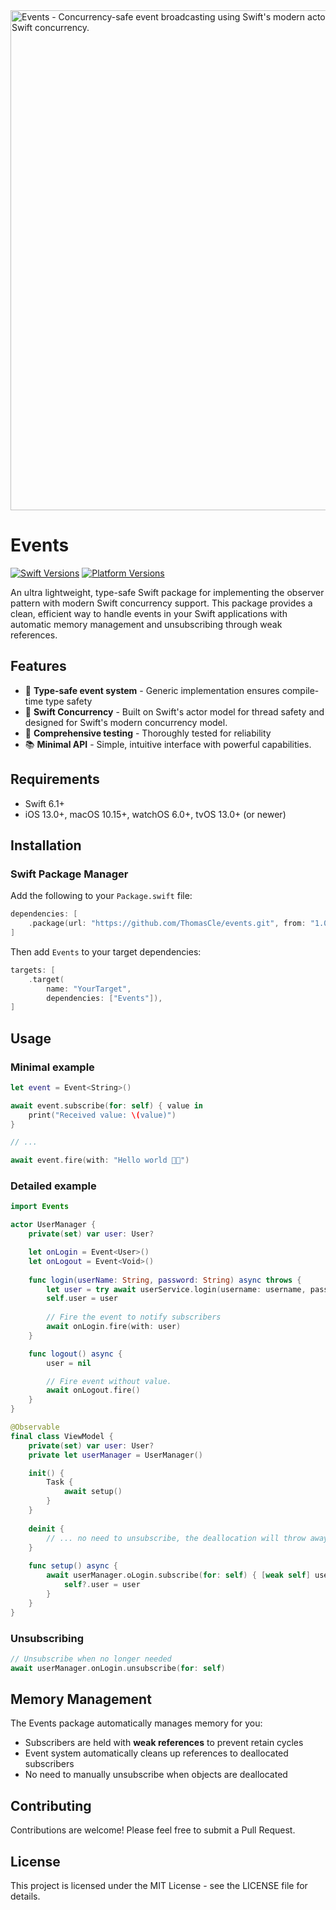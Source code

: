 <img src="https://i.imgur.com/vTPmLia.jpeg" width=800 alt="Events - Concurrency-safe event broadcasting using Swift's modern actor model - Designed for simplicity. Built for Swift concurrency.">

# Events
[![Swift Versions](https://img.shields.io/endpoint?url=https%3A%2F%2Fswiftpackageindex.com%2Fapi%2Fpackages%2FThomasCle%2Fevents%2Fbadge%3Ftype%3Dswift-versions)](https://swiftpackageindex.com/ThomasCle/events)
[![Platform Versions](https://img.shields.io/endpoint?url=https%3A%2F%2Fswiftpackageindex.com%2Fapi%2Fpackages%2FThomasCle%2Fevents%2Fbadge%3Ftype%3Dplatforms)](https://swiftpackageindex.com/ThomasCle/events)

An ultra lightweight, type-safe Swift package for implementing the observer pattern with modern Swift concurrency support. This package provides a clean, efficient way to handle events in your Swift applications with automatic memory management and unsubscribing through weak references.

## Features

- 🔄 **Type-safe event system** - Generic implementation ensures compile-time type safety
- 🧵 **Swift Concurrency** - Built on Swift's actor model for thread safety and designed for Swift's modern concurrency model.
- 🧪 **Comprehensive testing** - Thoroughly tested for reliability
- 📚 **Minimal API** - Simple, intuitive interface with powerful capabilities.

## Requirements

- Swift 6.1+
- iOS 13.0+, macOS 10.15+, watchOS 6.0+, tvOS 13.0+ (or newer)

## Installation

### Swift Package Manager

Add the following to your `Package.swift` file:

```swift
dependencies: [
    .package(url: "https://github.com/ThomasCle/events.git", from: "1.0.0")
]
```

Then add `Events` to your target dependencies:

```swift
targets: [
    .target(
        name: "YourTarget",
        dependencies: ["Events"]),
]
```

## Usage

### Minimal example
```swift
let event = Event<String>()

await event.subscribe(for: self) { value in
    print("Received value: \(value)")
}

// ...

await event.fire(with: "Hello world 🕺🏻")
```

### Detailed example

```swift
import Events

actor UserManager {
    private(set) var user: User?

    let onLogin = Event<User>()
    let onLogout = Event<Void>()
    
    func login(userName: String, password: String) async throws {
        let user = try await userService.login(username: username, password: password)
        self.user = user
        
        // Fire the event to notify subscribers
        await onLogin.fire(with: user)
    }

    func logout() async {
        user = nil

        // Fire event without value.
        await onLogout.fire()
    }
}

@Observable
final class ViewModel {
    private(set) var user: User?
    private let userManager = UserManager()

    init() {
        Task {
            await setup()
        }
    }
    
    deinit { 
        // ... no need to unsubscribe, the deallocation will throw away the subscription because `self` is the subscriber.
    }
    
    func setup() async {
        await userManager.oLogin.subscribe(for: self) { [weak self] user in
            self?.user = user
        }
    }
}
```

### Unsubscribing

```swift
// Unsubscribe when no longer needed
await userManager.onLogin.unsubscribe(for: self)
```

## Memory Management

The Events package automatically manages memory for you:

- Subscribers are held with **weak references** to prevent retain cycles
- Event system automatically cleans up references to deallocated subscribers
- No need to manually unsubscribe when objects are deallocated

## Contributing

Contributions are welcome! Please feel free to submit a Pull Request.

## License

This project is licensed under the MIT License - see the LICENSE file for details.
